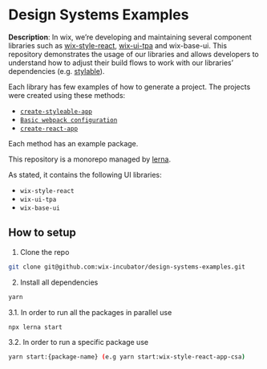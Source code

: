 # Design Systems Examples

**Description**: In wix, we’re developing and maintaining several component libraries such as [wix-style-react](https://www.wix-style-react.com), [wix-ui-tpa](https://www.wix-pages.com/wix-ui-tpa) and wix-base-ui. 
This repository demonstrates the usage of our libraries and allows developers to understand how to adjust their build flows to work with our libraries’ dependencies (e.g. [stylable](https://stylable.io/)).

Each library has few examples of how to generate a project. The projects were created using these methods:

* [`create-styleable-app`](https://stylable.io/docs/getting-started/install-configure/)
* [`Basic webpack configuration`](https://webpack.js.org/guides/getting-started/)
* [`create-react-app`](https://reactjs.org/docs/create-a-new-react-app.html)

Each method has an example package.

This repository is a monorepo managed by [lerna](https://github.com/lerna/lerna). 

As stated, it contains the following UI libraries:

* `wix-style-react`
* `wix-ui-tpa`
* `wix-base-ui`

## How to setup

1. Clone the repo

```bash
git clone git@github.com:wix-incubator/design-systems-examples.git
```

2. Install all dependencies

```bash
yarn
```

3.1. In order to run all the packages in parallel use

```bash
npx lerna start
```

3.2. In order to run a specific package use

```bash
yarn start:{package-name} (e.g yarn start:wix-style-react-app-csa)
```
